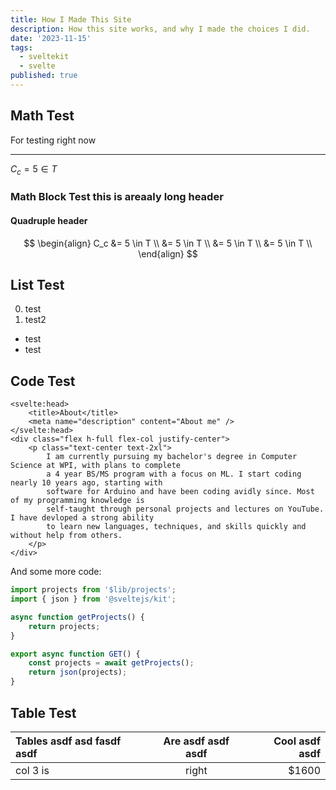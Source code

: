 ```yaml
---
title: How I Made This Site
description: How this site works, and why I made the choices I did.
date: '2023-11-15'
tags:
  - sveltekit
  - svelte
published: true
---
```

Math Test
-----------------


For testing right now  

---
$C_c = 5 \in T$
### Math Block Test this is areaaly long header

#### Quadruple header
$$
\begin{align}
C_c &= 5 \in T \\
&= 5 \in T \\
&= 5 \in T \\
&= 5 \in T \\
\end{align}
$$

## List Test
0. test
1. test2

- test
- test

## Code Test
```svelte title="Testing"
<svelte:head>
	<title>About</title>
	<meta name="description" content="About me" />
</svelte:head>
<div class="flex h-full flex-col justify-center">
	<p class="text-center text-2xl">
		I am currently pursuing my bachelor's degree in Computer Science at WPI, with plans to complete
		a 4 year BS/MS program with a focus on ML. I start coding nearly 10 years ago, starting with
		software for Arduino and have been coding avidly since. Most of my programming knowledge is
		self-taught through personal projects and lectures on YouTube. I have devloped a strong ability
		to learn new languages, techniques, and skills quickly and without help from others.
	</p>
</div>
```
And some more code:
```ts title="Say hello to Shiki highlighting"
import projects from '$lib/projects';
import { json } from '@sveltejs/kit';

async function getProjects() {
	return projects;
}

export async function GET() {
	const projects = await getProjects();
	return json(projects);
}
```
## Table Test
| Tables asdf asd fasdf asdf | Are asdf asdf asdf | Cool asdf asdf |
| :-------------------------- | :----------------: | -------------: |
| col 3 is                   |       right        |          $1600 |